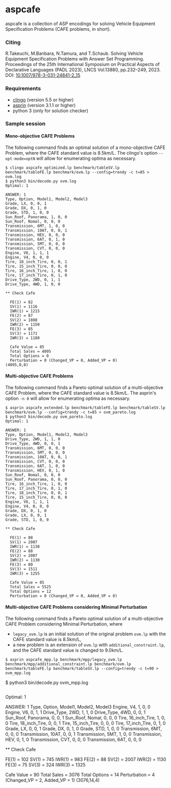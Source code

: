 # aspcafe
aspcafe is a collection of ASP encodings for solving
Vehicle Equipment Specification Problems (CAFE problems, in short).

### Citing

R.Takeuchi, M.Banbara, N.Tamura, and T.Schaub.
Solving Vehicle Equipment Specification Problems with Answer Set Programming.
Proceedings of the 25th International Symposium on Practical Aspects of Declarative Languages
(PADL 2023), LNCS Vol.13880, pp.232–249, 2023.
DOI: [10.1007/978-3-031-24841-2_15](http://dx.doi.org/10.1007/978-3-031-24841-2_15)

### Requirements
- [clingo](https://potassco.org/clingo/) (version 5.5 or higher)
- [asprin](https://potassco.org/asprin/) (version 3.1.1 or higher)
- python 3 (only for solution checker)

### Sample session

#### Mono-objective CAFE Problems
The following command finds an optimal solution of a mono-objective CAFE Problem, 
where the CAFE standard value is 8.5km/L.
The clingo's option `--opt-mode=optN` will allow for enumerating optima as necessary.
```
$ clingo aspcafe_optimized.lp benchmark/tableSV.lp benchmark/tableFE.lp benchmark/ovm.lp --config=trendy -c t=85 > ovm.log
$ python3 bin/decode.py ovm.log
Optimal: 1

ANSWER: 1
Type, Option, Model1, Model2, Model3
Grade, LX, 0, 0, 1
Grade, DX, 0, 1, 0
Grade, STD, 1, 0, 0
Sun_Roof, Panorama, 1, 0, 0
Sun_Roof, Nomal, 0, 0, 0
Transmission, 6MT, 1, 0, 0
Transmission, 10AT, 0, 0, 1
Transmission, HEV, 0, 0, 0
Transmission, 6AT, 0, 1, 0
Transmission, 5MT, 0, 0, 0
Transmission, CVT, 0, 0, 0
Engine, V6, 1, 1, 1
Engine, V4, 0, 0, 0
Tire, 18_inch_Tire, 0, 0, 1
Tire, 15_inch_Tire, 0, 0, 0
Tire, 16_inch_Tire, 1, 0, 0
Tire, 17_inch_Tire, 0, 1, 0
Drive_Type, 2WD, 0, 1, 1
Drive_Type, 4WD, 1, 0, 0

** Check Cafe

  FE(1) = 82
  SV(1) = 1116
  IWR(1) = 1215
  FE(2) = 87
  SV(2) = 1808
  IWR(2) = 1150
  FE(3) = 85
  SV(3) = 1171
  IWR(3) = 1180

  Cafe Value = 85
  Total Sales = 4095
  Total Options = 0
  Perturbation = 0 (Changed_VP = 0, Added_VP = 0)
(4095,0,0)
```
  
#### Multi-objective CAFE Problems
The following command finds a Pareto optimal solution of a multi-objective CAFE Problem,
where the CAFE standard value is 8.5km/L.
The asprin's option `-n 0` will allow for enumerating optima as necessary.
```
$ asprin aspcafe_extended.lp benchmark/tableFE.lp benchmark/tableSV.lp benchmark/ovm.lp --config=trendy -c t=85 > ovm_pareto.log
$ python3 bin/decode.py ovm_pareto.log
Optimal: 1

ANSWER: 1
Type, Option, Model1, Model2, Model3
Drive_Type, 2WD, 1, 1, 0
Drive_Type, 4WD, 0, 0, 1
Transmission, 6MT, 0, 0, 0
Transmission, 5MT, 0, 0, 0
Transmission, 10AT, 0, 0, 1
Transmission, CVT, 0, 0, 0
Transmission, 6AT, 1, 0, 0
Transmission, HEV, 0, 1, 0
Sun_Roof, Nomal, 0, 0, 0
Sun_Roof, Panorama, 0, 0, 0
Tire, 16_inch_Tire, 1, 0, 0
Tire, 17_inch_Tire, 0, 1, 0
Tire, 18_inch_Tire, 0, 0, 1
Tire, 15_inch_Tire, 0, 0, 0
Engine, V6, 1, 1, 1
Engine, V4, 0, 0, 0
Grade, DX, 0, 1, 0
Grade, LX, 0, 0, 1
Grade, STD, 1, 0, 0

** Check Cafe

  FE(1) = 88
  SV(1) = 2007
  IWR(1) = 1130
  FE(2) = 88
  SV(2) = 2007
  IWR(2) = 1130
  FE(3) = 80
  SV(3) = 1511
  IWR(3) = 1255

  Cafe Value = 85
  Total Sales = 5525
  Total Options = 12
  Perturbation = 0 (Changed_VP = 0, Added_VP = 0)
```

#### Multi-objective CAFE Problems considering Minimal Perturbation
The following command finds a Pareto optimal solution of a multi-objective
CAFE Problem considering Minimal Perturbation, where
- `legacy_ovm.lp` is an initial solution of the original problem `ovm.lp`
   with the CAFE standard value is 8.5km/L,
- a new problem is an extension of `ovm.lp` with `additional_constraint.lp`,
  and the CAFE standard value is changed to 9.0km/L.
```
$ asprin aspcafe_mpp.lp benchmark/mpp/legacy_ovm.lp benchmark/mpp/additional_constraint.lp benchmark/ovm.lp benchmark/tableFE.lp benchmark/tableSV.lp --config=trendy -c t=90 > ovm_mpp.log
```
$ python3 bin/decode.py ovm_mpp.log
```
```
Optimal: 1

ANSWER: 1
Type, Option, Model1, Model2, Model3
Engine, V4, 1, 0, 0
Engine, V6, 0, 1, 1
Drive_Type, 2WD, 1, 1, 0
Drive_Type, 4WD, 0, 0, 1
Sun_Roof, Panorama, 0, 0, 1
Sun_Roof, Nomal, 0, 0, 0
Tire, 16_inch_Tire, 1, 0, 0
Tire, 18_inch_Tire, 0, 0, 1
Tire, 15_inch_Tire, 0, 0, 0
Tire, 17_inch_Tire, 0, 1, 0
Grade, LX, 0, 0, 1
Grade, DX, 0, 1, 0
Grade, STD, 1, 0, 0
Transmission, 6MT, 0, 0, 0
Transmission, 10AT, 0, 0, 1
Transmission, 5MT, 1, 0, 0
Transmission, HEV, 0, 1, 0
Transmission, CVT, 0, 0, 0
Transmission, 6AT, 0, 0, 0

** Check Cafe

  FE(1) = 102
  SV(1) = 745
  IWR(1) = 983
  FE(2) = 88
  SV(2) = 2007
  IWR(2) = 1130
  FE(3) = 75
  SV(3) = 324
  IWR(3) = 1325

  Cafe Value = 90
  Total Sales = 3076
  Total Options = 14
  Perturbation = 4 (Changed_VP = 2, Added_VP = 1)
(3076,14,4)
```


